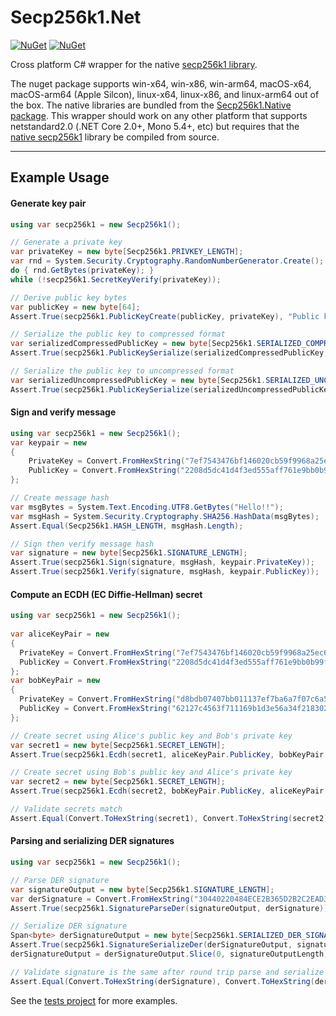 # Secp256k1.Net

[![NuGet](https://img.shields.io/nuget/v/Secp256k1.Net.svg)](https://www.nuget.org/packages/Secp256k1.Net/) [![NuGet](https://img.shields.io/nuget/dt/Secp256k1.Net.svg)](https://www.nuget.org/packages/Secp256k1.Net/)


Cross platform C# wrapper for the native [secp256k1 library](https://github.com/MeadowSuite/secp256k1/blob/master/Secp256k1.Native.nuspec).

The nuget package supports win-x64, win-x86, win-arm64, macOS-x64, macOS-arm64 (Apple Silcon), linux-x64, linux-x86, and linux-arm64 out of the box. The native libraries are bundled from the [Secp256k1.Native package](https://www.nuget.org/packages/Secp256k1.Native/). This wrapper should work on any other platform that supports netstandard2.0 (.NET Core 2.0+, Mono 5.4+, etc) but requires that the [native secp256k1](https://github.com/MeadowSuite/secp256k1) library be compiled from source. 

------

## Example Usage

#### Generate key pair
```csharp
using var secp256k1 = new Secp256k1();

// Generate a private key
var privateKey = new byte[Secp256k1.PRIVKEY_LENGTH];
var rnd = System.Security.Cryptography.RandomNumberGenerator.Create();
do { rnd.GetBytes(privateKey); }
while (!secp256k1.SecretKeyVerify(privateKey));

// Derive public key bytes
var publicKey = new byte[64];
Assert.True(secp256k1.PublicKeyCreate(publicKey, privateKey), "Public key creation failed");

// Serialize the public key to compressed format
var serializedCompressedPublicKey = new byte[Secp256k1.SERIALIZED_COMPRESSED_PUBKEY_LENGTH];
Assert.True(secp256k1.PublicKeySerialize(serializedCompressedPublicKey, publicKey, Flags.SECP256K1_EC_COMPRESSED));

// Serialize the public key to uncompressed format
var serializedUncompressedPublicKey = new byte[Secp256k1.SERIALIZED_UNCOMPRESSED_PUBKEY_LENGTH];
Assert.True(secp256k1.PublicKeySerialize(serializedUncompressedPublicKey, publicKey, Flags.SECP256K1_EC_UNCOMPRESSED));
```

#### Sign and verify message
```csharp
using var secp256k1 = new Secp256k1();
var keypair = new
{
    PrivateKey = Convert.FromHexString("7ef7543476bf146020cb59f9968a25ec67c3c73dbebad8a0b53a3256170dcdfe"),
    PublicKey = Convert.FromHexString("2208d5dc41d4f3ed555aff761e9bb0b99fbe6d1503b98711944be6a362242ebfa1c788c7a4e13f6aaa4099f9d2175fc031e5aa3ba08eb280e87dfb43bdae207f")
};

// Create message hash
var msgBytes = System.Text.Encoding.UTF8.GetBytes("Hello!!");
var msgHash = System.Security.Cryptography.SHA256.HashData(msgBytes);
Assert.Equal(Secp256k1.HASH_LENGTH, msgHash.Length);

// Sign then verify message hash
var signature = new byte[Secp256k1.SIGNATURE_LENGTH];
Assert.True(secp256k1.Sign(signature, msgHash, keypair.PrivateKey));
Assert.True(secp256k1.Verify(signature, msgHash, keypair.PublicKey));
```

#### Compute an ECDH (EC Diffie-Hellman) secret
```csharp
using var secp256k1 = new Secp256k1();
            
var aliceKeyPair = new
{
  PrivateKey = Convert.FromHexString("7ef7543476bf146020cb59f9968a25ec67c3c73dbebad8a0b53a3256170dcdfe"),
  PublicKey = Convert.FromHexString("2208d5dc41d4f3ed555aff761e9bb0b99fbe6d1503b98711944be6a362242ebfa1c788c7a4e13f6aaa4099f9d2175fc031e5aa3ba08eb280e87dfb43bdae207f")
};
var bobKeyPair = new
{
  PrivateKey = Convert.FromHexString("d8bdb07407bb011137ef7ba6a7f07c6a55c1e3600a6aa138e34ab5c16439ceda"),
  PublicKey = Convert.FromHexString("62127c4563f711169b1d3e56a34f218302a2587c3725bd418b9388933373e095d45ec4d74ca734599598c89d7719bda5fb799afeec89c6940d569e05bd5a1bba")
};

// Create secret using Alice's public key and Bob's private key
var secret1 = new byte[Secp256k1.SECRET_LENGTH];
Assert.True(secp256k1.Ecdh(secret1, aliceKeyPair.PublicKey, bobKeyPair.PrivateKey));

// Create secret using Bob's public key and Alice's private key
var secret2 = new byte[Secp256k1.SECRET_LENGTH];
Assert.True(secp256k1.Ecdh(secret2, bobKeyPair.PublicKey, aliceKeyPair.PrivateKey));

// Validate secrets match
Assert.Equal(Convert.ToHexString(secret1), Convert.ToHexString(secret2));
```

#### Parsing and serializing DER signatures
```csharp
using var secp256k1 = new Secp256k1();

// Parse DER signature
var signatureOutput = new byte[Secp256k1.SIGNATURE_LENGTH];
var derSignature = Convert.FromHexString("30440220484ECE2B365D2B2C2EAD34B518328BBFEF0F4409349EEEC9CB19837B5795A5F5022040C4F6901FE489F923C49D4104554FD08595EAF864137F87DADDD0E3619B0605");                
Assert.True(secp256k1.SignatureParseDer(signatureOutput, derSignature));

// Serialize DER signature
Span<byte> derSignatureOutput = new byte[Secp256k1.SERIALIZED_DER_SIGNATURE_MAX_SIZE];
Assert.True(secp256k1.SignatureSerializeDer(derSignatureOutput, signatureOutput, out int signatureOutputLength));
derSignatureOutput = derSignatureOutput.Slice(0, signatureOutputLength);

// Validate signature is the same after round trip parse and serialize
Assert.Equal(Convert.ToHexString(derSignature), Convert.ToHexString(derSignatureOutput));
```

See the [tests project](Secp256k1.Net.Test/Tests.cs) for more examples. 
